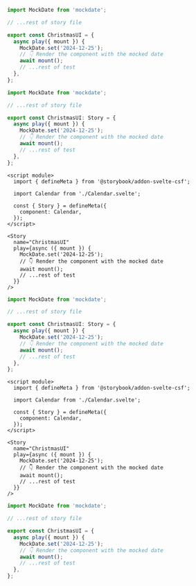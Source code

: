 ```js filename="Page.stories.js" renderer="common" language="js"
import MockDate from 'mockdate';

// ...rest of story file

export const ChristmasUI = {
  async play({ mount }) {
    MockDate.set('2024-12-25');
    // 👇 Render the component with the mocked date
    await mount();
    // ...rest of test
  },
};
```

```ts filename="Page.stories.ts" renderer="common" language="ts"
import MockDate from 'mockdate';

// ...rest of story file

export const ChristmasUI: Story = {
  async play({ mount }) {
    MockDate.set('2024-12-25');
    // 👇 Render the component with the mocked date
    await mount();
    // ...rest of test
  },
};
```

```svelte filename="LoginForm.stories.svelte" renderer="svelte" language="ts" tabTitle="Svelte CSF"
<script module>
  import { defineMeta } from '@storybook/addon-svelte-csf';

  import Calendar from './Calendar.svelte';

  const { Story } = defineMeta({
    component: Calendar,
  });
</script>

<Story
  name="ChristmasUI"
  play={async ({ mount }) {
    MockDate.set('2024-12-25');
    // 👇 Render the component with the mocked date
    await mount();
    // ...rest of test
  }}
/>
```

```ts filename="LoginForm.stories.ts" renderer="svelte" language="ts" tabTitle="CSF"
import MockDate from 'mockdate';

// ...rest of story file

export const ChristmasUI: Story = {
  async play({ mount }) {
    MockDate.set('2024-12-25');
    // 👇 Render the component with the mocked date
    await mount();
    // ...rest of test
  },
};
```

```svelte filename="LoginForm.stories.svelte" renderer="svelte" language="js" tabTitle="Svelte CSF"
<script module>
  import { defineMeta } from '@storybook/addon-svelte-csf';

  import Calendar from './Calendar.svelte';

  const { Story } = defineMeta({
    component: Calendar,
  });
</script>

<Story
  name="ChristmasUI"
  play={async ({ mount }) {
    MockDate.set('2024-12-25');
    // 👇 Render the component with the mocked date
    await mount();
    // ...rest of test
  }}
/>
```

```js filename="LoginForm.stories.js" renderer="svelte" language="js" tabTitle="CSF"
import MockDate from 'mockdate';

// ...rest of story file

export const ChristmasUI = {
  async play({ mount }) {
    MockDate.set('2024-12-25');
    // 👇 Render the component with the mocked date
    await mount();
    // ...rest of test
  },
};
```
